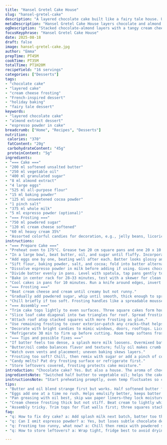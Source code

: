 ```yaml
---
title: "Hansel Gretel Cake House"
slug: "hansel-gretel-cake"
description: "A layered chocolate cake built like a fairy tale house. Uses cocoa and a touch of espresso powder for depth. Butter replaced partly with oil to soften texture. Baked in square and loaf pans for structure. Vanilla swapped for almond extract, adds a twist. Frosting thickened with cream cheese for tang and stability. Candy decorations optional but classic for charm. Requires eyes on batter and layers to avoid dryness. Assembly needs patience and steady hands to hold the roof. Serves sixteen, a crowd pleaser with a rustic, homemade vibe."
metaDescription: "Hansel Gretel Cake House layers chocolate and almond notes with oil and butter balance, espresso hints, and cream cheese frosting for a rustic crowd-pleaser."
ogDescription: "Stacked chocolate-almond layers with a tangy cream cheese frost, espresso whispers, and candy accents. Moist crumb meets sturdy house form, patience required."
focusKeyphrase: "Hansel Gretel Cake House"
date: 2025-08-18
draft: false
image: hansel-gretel-cake.jpg
author: "Emma"
prepTime: PT45M
cookTime: PT35M
totalTime: PT1H20M
recipeYield: "16 servings"
categories: ["Desserts"]
tags:
- "chocolate cake"
- "layered cake"
- "cream cheese frosting"
- "French-inspired dessert"
- "holiday baking"
- "fairy tale dessert"
keywords:
- "layered chocolate cake"
- "almond extract dessert"
- "espresso powder in cake"
breadcrumb: ["Home", "Recipes", "Desserts"]
nutrition: 
 calories: "370"
 fatContent: "20g"
 carbohydrateContent: "45g"
 proteinContent: "5g"
ingredients:
- "=== Cake ==="
- "200 ml softened unsalted butter"
- "250 ml vegetable oil"
- "400 ml granulated sugar"
- "8 ml almond extract"
- "4 large eggs"
- "525 ml all-purpose flour"
- "15 ml baking powder"
- "125 ml unsweetened cocoa powder"
- "1 pinch salt"
- "375 ml whole milk"
- "5 ml espresso powder (optional)"
- "=== Frosting ==="
- "750 ml powdered sugar"
- "120 ml cream cheese softened"
- "60 ml heavy cream 35%"
- "Assorted colorful candies for decoration, e.g., jelly beans, licorice strips, candy canes"
instructions:
- "=== Prepare Cake ==="
- "Preheat oven to 175°C. Grease two 20 cm square pans and one 20 x 10 cm loaf pan; oil preferred for easy release."
- "In a large bowl, beat butter, oil, and sugar until fluffy. Incorporate almond extract."
- "Add eggs one by one, beating well after each. Batter looks glossy and thick."
- "Sift flour, baking powder, salt, and cocoa; fold into batter alternating with milk. End with dry ingredients."
- "Dissolve espresso powder in milk before adding if using. Gives chocolate a subtle richness."
- "Divide batter evenly in pans. Level with spatula, tap pans gently to remove air bubbles."
- "Bake in center rack for 28–33 minutes, test with a skewer for clean exit but moist crumbs. Avoid overbaking or dryness sets in."
- "Cool cakes in pans for 10 minutes. Run a knife around edges, invert onto racks until fully cool. Firm but tender texture is goal."
- "=== Frosting ==="
- "Beat cream cheese and cream until creamy but not runny."
- "Gradually add powdered sugar, whip until smooth, thick enough to spread but still light."
- "Chill briefly if too soft. Frosting handles like a spreadable mousse."
- "=== Assembly ==="
- "Trim cake tops lightly to even surfaces. Three square cakes form house walls. Stack each layer with frosting in between; press gently but firmly."
- "Slice loaf cake diagonal into two triangles for roof. Spread frosting on angled sides, sandwich pieces to create roof peak."
- "Attach roof atop stacked squares with more frosting as glue."
- "Use remaining frosting to cover exterior—patch any cracks—that helps candies stick and seals moisture."
- "Decorate with bright candies to mimic windows, doors, rooftops. Licorice sticks make strong edges but use sparingly to avoid overpowering sweetness."
- "Refrigerate 30 min to firm up before cutting. Room temp softens frosting fast."
- "=== Tips and possible fixes ==="
- "If batter feels too dense, a splash more milk loosens. Overmixed batter toughens cake—fold gently."
- "Butter/oil combo balances flavor and texture; fully oil makes crumb heavier."
- "Watch oven vents and placement; uneven baking skews layers."
- "Frosting too soft? Chill, then remix with sugar or add a pinch of cornstarch."
- "Candy melts? Pat dry frosting surface or refrigerate first."
- "Store leftovers covered, frosting protects cake moisture."
introduction: "Chocolate cake? Yes. But also a house. The aroma of chocolate and almond swirling early on hints at something richer than usual. Butter and oil together—not a mistake but a shortcut I learned from too crumbly attempts. Think layers that stick but don't fall apart. Espresso powder? Just a whisper, wakes the cocoa without coffee bitterness. Frosting with cream cheese adds tang and steadiness, less like glue more like delicious mortar. Candy decorations from the childhood stash bring color and personality. Watch oven temps closely. Too hot, edges dry before center cooks. Patience stacking—crumbly cake hates rough hands, be gentle and use frosting as your glue. After construction, refrigerate or it softens too fast. Serve outdoors if possible. Humidity kills crisp textures."
ingredientsNote: "Switched half butter to vegetable oil; helps the cake stay moist longer but expect a softer crumb and slightly different mouthfeel. Almond extract replaces vanilla for a nutty but not overpowering aroma. Espresso powder is optional but really sharpens chocolate notes. Flour amount cut by 30%, otherwise browning risk increases, cake gets dry or dense. Use fresh baking powder; old batches mean flat cake and heavy layers. For frosting, cream cheese makes it tangy and thick, better than pure buttercream that’s too sweet and runny here; tempered heavy cream adds loft. If cream cheese unavailable, mascarpone or Greek yogurt thickened with powdered sugar can work but expect different texture. Candy decorations are classic but chewy fruit pieces also work, as do nuts if no allergy concerns. Pan choice matters; loaf pan roof angles well, squares make sturdier walls for stacking."
instructionsNote: "Start preheating promptly, oven temp fluctuates so check often. Greasing pans with oil eases cake release, wax paper liners can over-moisturize bottom layers—skip them. Beat butter and sugar thoroughly until pale, grainy bits dissolve; dull beaters or cold butter spoil creaminess and cake density. Eggs one at a time prevents separation; important for batter texture. Alternate flour and milk gently, fold to trap air. Espresso powder blooms when dissolved into milk first, otherwise grainy flavor. Test cake readiness by toothpick but focus on scent and color—edges pull away slightly, center springs back. Cooling in pan locks steam, influencing moistness; after 10 mins invert as cake firms up faster. Frosting needs some chill time when warm to prevent sliding off cake surfaces during assembly. Decorate after crumb coat sets, otherwise candy sinks. Let cake rest to develop flavor—better the next day. Store airtight to avoid drying out."
tips:
- "Butter and oil blend strange first but works. Half softened butter for flavor, half veg oil for moist crumb. You lose a bit of structure; expect softer feel, crumb more tender. Watch batter density, add splash milk if thick spots appear. Folding dry ingredients with milk alternated traps air. Don’t overmix here or crumb firms ugly."
- "Eggs add one at a time no rush. Helps emulsify better, keeps batter glossy slick. Batter feels alive, light but thick. Skip cold eggs; slow temp kills rise. Espresso powder blooms in milk first. Skip dry adding—the bitter dust ruins smooth cocoa notes. Always test center with toothpick; moist crumbs not wet mess."
- "Pan greasing with oil best, skip wax paper liners—they lock moisture too much, cake soggy bottom layer. Bake on center rack; uneven oven ruins layers. If edges shrivel early, oven too hot or vent blocked. Tap pans gently after filling; air bubbles ruin crumb, cause rough texture. Cool cakes in pan till firm, ten minutes tops, then invert fast. Steam inside holds softness."
- "Cream cheese frosting thick but not stiff. Beat cream to lightly whipped, then cream cheese smooth. Add sugar gradually. Chill if floppy or warm kitchen, frosting runs off cake easily. Mascarpone or Greek yogurt swaps okay but texture shifts. Heavy cream adds lightness punch; skip or cut back if frost too loose. Candy melts? Pat dry frosting or refrigerate cake before."
- "Assembly tricky. Trim tops for flat walls first; three squares stack stable. Loaf cut diagonal into roof triangles. Frost angled edges to glue, hold steady 'till set. Exterior frosting spreads thick, patches cracks—candies stick better this way. Skip overloading licorice sticks; flavor dominates quick. Refrigerate fully 30 min minimum before slicing. Room temp too soft, catastrophe follows."
faq:
- "q: How to fix dry cake? a: Add splash milk next batch, batter too thick means dry crumb. Fold gently, avoid overmix. Oven timing critical; test often with skewer. Oven hot spots can brown edges fast. Try swapping old baking powder; stale kills rise."
- "q: Can I omit espresso powder? a: Yes, but loses subtle chocolate depth. Add coffee extract if you want same effect. Skip completely means flavor flattens. Cocoa can taste duller without that faint bitterness. For kids, omit safely; taste simpler but not worse."
- "q: Frosting too runny, what now? a: Chill then remix with powdered sugar slowly. Cornstarch pinch stabilizes but can dull flavor. Cream cheese temp matters—too warm melts frosting slow. Beat cream firmer for body. Mascarpone or thick yogurt alternative but expect looser texture overall."
- "q: How to store leftovers? a: Wrap tight, fridge best to avoid drying. Room temp only if short term. Avoid cling wrap touching frost or candy melts might stick weird. Freeze slices wrapped airtight, thaw gently. Candy can soften stored with moisture. Cover cake fully or frost crust dries fast."

---
```

